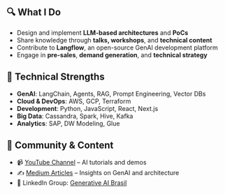 
## 🔍 What I Do

- Design and implement **LLM-based architectures** and **PoCs**
- Share knowledge through **talks, workshops**, and **technical content**
- Contribute to **Langflow**, an open-source GenAI development platform
- Engage in **pre-sales**, **demand generation**, and **technical strategy**

## 🔧 Technical Strengths

- **GenAI**: LangChain, Agents, RAG, Prompt Engineering, Vector DBs  
- **Cloud & DevOps**: AWS, GCP, Terraform  
- **Development**: Python, JavaScript, React, Next.js  
- **Big Data**: Cassandra, Spark, Hive, Kafka  
- **Analytics**: SAP, DW Modeling, Glue  

## 🎤 Community & Content

- 📹 [YouTube Channel](https://www.youtube.com/@samuelmatioli) – AI tutorials and demos  
- ✍️ [Medium Articles](https://samuelmatioli.medium.com) – Insights on GenAI and architecture  
- 👥 LinkedIn Group: [Generative AI Brasil](https://www.linkedin.com/groups/9504374/)
